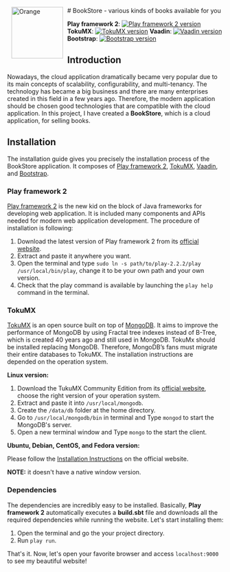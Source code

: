 #<span><img src="http://images.moneysavingexpert.com/images/OrangeLogo.jpg" alt="Orange" width="120" height="120" align="left" hspace="10"/> BookStore - various kinds of books available for you</span>

**Play framework 2**: [![Play framework 2 version](https://badge.fury.io/gh/playframework%2Fplayframework.png)](https://badge.fury.io/gh/playframework%2Fplayframework)
**TokuMX**: [![TokuMX version](https://badge.fury.io/gh/Tokutek%2Fmongo.png)](https://badge.fury.io/gh/Tokutek%2Fmongo) 
**Vaadin**: [![Vaadin version](https://badge.fury.io/gh/vaadin%2Fvaadin.png)](https://badge.fury.io/gh/vaadin%2Fvaadin) 
**Bootstrap**: [![Bootstrap version](https://badge.fury.io/gh/twbs%2Fbootstrap.png)](http://badge.fury.io/gh/twbs%2Fbootstrap)

## Introduction
Nowadays, the cloud application dramatically became very popular due to its main concepts of scalability, configurability, and multi-tenancy. The technology has became a big business and there are many enterprises created in this field in a few years ago. Therefore, the modern application should be chosen good technologies that are compatible with the cloud application. In this project, I have created a **BookStore**, which is a cloud application, for selling books.

## Installation
The installation guide gives you precisely the installation process of the BookStore application. It composes of [Play framework 2](#play-framework-2), [TokuMX](#tokumx), [Vaadin](#dependencies), and [Bootstrap](#dependencies).

### Play framework 2
[Play framework 2](http://www.playframework.com/) is the new kid on the block of Java frameworks for developing web application. It is included many components and APIs needed for modern web application development. The procedure of installation is following:

1. Download the latest version of Play framework 2 from its [official website](http://www.playframework.com/download).
2. Extract and paste it anywhere you want.
3. Open the terminal and type `sudo ln -s path/to/play-2.2.2/play /usr/local/bin/play`, change it to be your own path and your own version.
4. Check that the play command is available by launching the `play help` command in the terminal.

### TokuMX
[TokuMX](http://www.tokutek.com/products/tokumx-for-mongodb/) is an open source built on top of [MongoDB](https://www.mongodb.org/).  It aims to improve the performance of MongoDB by using Fractal tree indexes instead of B-Tree, which is created 40 years ago and still used in MongoDB. TokuMx should be installed replacing MongoDB. Therefore, MongoDB’s fans must migrate their entire databases to TokuMX. The installation instructions are depended on the operation system.

**Linux version:**

1. Download the TukuMX Community Edition from its [official website](http://www.tokutek.com/products/mongodb-download/), choose the right version of your operation system.
2. Extract and paste it into `/usr/local/mongodb`.
3. Create the `/data/db` folder at the home directory.
4. Go to `/usr/local/mongodb/bin` in terminal and Type `mongod` to start the MongoDB's server.
5. Open a new terminal window and Type `mongo` to the start the client.

**Ubuntu, Debian, CentOS, and Fedora version:**

Please follow the [Installation Instructions](http://www.tokutek.com/tokumx-ce-download-packages) on the official website.


**NOTE:** it doesn't have a native window version.

### Dependencies

The dependencies are incredibly easy to be installed. Basically, **Play framework 2** automatically executes a **build.sbt** file and downloads all the required dependencies while running the website. Let's start installing them:

1. Open the terminal and go the your project directory.
2. Run `play run`.

That's it. Now, let's open your favorite browser and access `localhost:9000` to see my beautiful website!